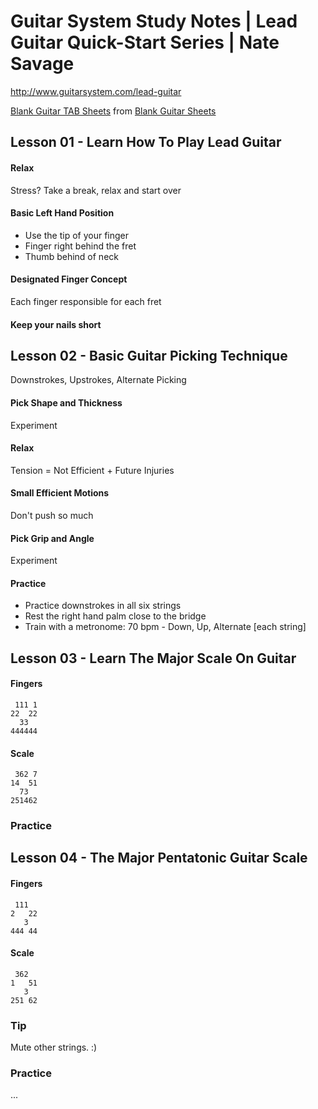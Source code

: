 
Guitar System Study Notes | Lead Guitar Quick-Start Series | Nate Savage 
======================================================================== 

http://www.guitarsystem.com/lead-guitar

[Blank Guitar TAB Sheets](http://guitarlessons-com.s3.amazonaws.com/media/guitar-lessons-2/tab.pdf) from [Blank Guitar Sheets](http://www.guitarlessons.com/guitar-lessons/guitar-theory-ear-training-and-reading/blank-guitar-sheets/)


Lesson 01 - Learn How To Play Lead Guitar 
----------------------------------------- 
 
#### Relax 
 
Stress? Take a break, relax and start over 
 
#### Basic Left Hand Position  
 
- Use the tip of your finger 
- Finger right behind the fret 
- Thumb behind of neck 
 
#### Designated Finger Concept 
 
Each finger responsible for each fret 
 
#### Keep your nails short 
 
 
Lesson 02 - Basic Guitar Picking Technique 
------------------------------------------ 
 
Downstrokes, Upstrokes, Alternate Picking 
 
#### Pick Shape and Thickness 
 
Experiment 
 
#### Relax 
 
Tension = Not Efficient + Future Injuries 
 
#### Small Efficient Motions 
 
Don't push so much 
 
#### Pick Grip and Angle 
 
Experiment 
 
#### Practice 
 
- Practice downstrokes in all six strings 
- Rest the right hand palm close to the bridge 
- Train with a metronome: 70 bpm - Down, Up, Alternate [each string] 


Lesson 03 - Learn The Major Scale On Guitar
-------------------------------------------

#### Fingers
 
     111 1
    22  22
      33  
    444444

#### Scale

     362 7
    14  51
      73  
    251462

### Practice

Lesson 04 - The Major Pentatonic Guitar Scale
---------------------------------------------

#### Fingers
 
     111 
    2   22
       3  
    444 44

#### Scale

     362  
    1   51
       3  
    251 62

### Tip

Mute other strings. :)

### Practice

...

